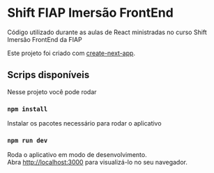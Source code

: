 # Shift FIAP Imersão FrontEnd

Código utilizado durante as aulas de React ministradas no curso Shift Imersão FrontEnd da FIAP

Este projeto foi criado com [create-next-app](https://github.com/vercel/next.js/tree/canary/packages/create-next-app).

## Scrips disponíveis

Nesse projeto você pode rodar

### `npm install`

Instalar os pacotes necessário para rodar o aplicativo

### `npm run dev`

Roda o aplicativo em modo de desenvolvimento.\
Abra [http://localhost:3000](http://localhost:3000) para visualizá-lo no seu navegador.

